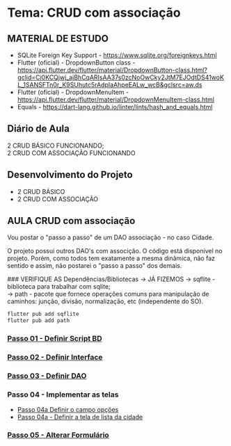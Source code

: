 # Tema: CRUD com associação
## MATERIAL DE ESTUDO
- SQLite Foreign Key Support - https://www.sqlite.org/foreignkeys.html
- Flutter (oficial) - DropdownButton<T> class - https://api.flutter.dev/flutter/material/DropdownButton-class.html?gclid=Cj0KCQjwj_ajBhCqARIsAA37s0zcNoOwCky2JtM7EJOdtDS41woKL_1SANSFTn0r_K9SUhutc5rAdpIaAhpeEALw_wcB&gclsrc=aw.ds
- Flutter (oficial) - DropdownMenuItem - https://api.flutter.dev/flutter/material/DropdownMenuItem-class.html
- Equals - https://dart-lang.github.io/linter/lints/hash_and_equals.html
  
## Diário de Aula
2 CRUD BÁSICO FUNCIONANDO; <br>
2 CRUD COM ASSOCIAÇÃO FUNCIONANDO<br>

## Desenvolvimento do Projeto
- 2 CRUD BÁSICO
- 2 CRUD COM ASSOCIAÇÃO 
  
## AULA CRUD com associação
<p>Vou postar o "passo a passo" de um DAO associação - no caso Cidade.</p>
<p>O projeto possui outros DAO's com associção. O código está disponível no projeto. Porém, como todos tem exatamente a mesma dinâmica, não faz sentido e assim, não postarei o "passo a passo" dos demais.</p>
### VERIFIQUE AS Dependências/Bibliotecas → JÁ FIZEMOS 
→ sqflite - biblioteca para trabalhar com sqlite;<br>
→ path - pacote que fornece operações comuns para manipulação de caminhos: junção, divisão, normalização, etc (independente do SO).<br>

 ```cmd
flutter pub add sqflite
flutter pub add path  
```
### [Passo 01 - Definir Script BD](readme_01_script.md)
### [Passo 02 - Definir Interface](readme_02-interface_cidade_dao.md)
### [Passo 03 - Definir DAO](readme_03_dao.md)
### Passo 04 - Implementar as telas
- [Passo 04a Definir o campo opções](../../../view/widget/campo_opcoes_estado.dart)
- [Passo 04a - Definir a tela de lista da cidade](https://github.com/heliokamakawa/-engenharia-de-software-2023-DDM/blob/main/2%C2%BA%20trimestre/05%20aula/projeto/final/lib/view/widget/cidade_lista.dart)
### [Passo 05 - Alterar Formulário](projeto/final/lib/view/readme.md)
